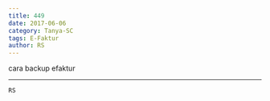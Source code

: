 ```yaml
---
title: 449
date: 2017-06-06
category: Tanya-SC
tags: E-Faktur
author: RS
---
```


cara backup efaktur

---



`RS`
